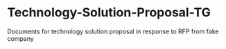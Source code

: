 # Technology-Solution-Proposal-TG
 Documents for technology solution proposal in response to RFP from fake company
